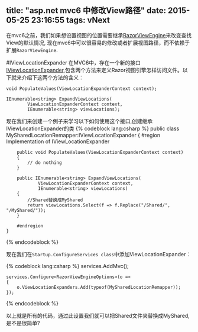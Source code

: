 title: "asp.net mvc6 中修改View路径"
date: 2015-05-25 23:16:55
tags: vNext
---

在mvc6之前，我们如果想设置视图的位置需要继承[RazorViewEngine](http://www.hanselman.com/blog/ABetterASPNETMVCMobileDeviceCapabilitiesViewEngine.aspx)来改变查找View的默认情况, 现在mvc6中可以很容易的修改或者扩展视图路径，而不依赖于扩展`RazorViewEngine`.

#IViewLocationExpander
在MVC6中，存在一个新的接口[IViewLocationExpander](https://github.com/aspnet/Mvc/blob/master/src/Microsoft.AspNet.Mvc.Razor/IViewLocationExpander.cs),包含两个方法来定义Razor视图引擎怎样访问文件。以下就来介绍下这两个方法的含义：
	
    void PopulateValues(ViewLocationExpanderContext context); 

	IEnumerable<string> ExpandViewLocations(
            ViewLocationExpanderContext context,
            IEnumerable<string> viewLocations);


现在我们来创建一个例子来学习以下如何使用这个接口,创建继承IViewLocationExpander的类
{% codeblock lang:csharp  %}
	public class MySharedLocationRemapper:IViewLocationExpander
    {
        #region Implementation of IViewLocationExpander

        public void PopulateValues(ViewLocationExpanderContext context)
        {
            // do nothing
        }

        public IEnumerable<string> ExpandViewLocations(
                ViewLocationExpanderContext context, 
                IEnumerable<string> viewLocations)
        {
            //Shared替换成MyShared
            return viewLocations.Select(f => f.Replace("/Shared/", "/MyShared/"));
        }

        #endregion
    }
{% endcodeblock %}

现在我们在`Startup.ConfigureServices class`中添加ViewLocationExpander：


{% codeblock lang:csharp  %}
	services.AddMvc();
 
    services.Configure<RazorViewEngineOptions>(o =>
    {
        o.ViewLocationExpanders.Add(typeof(MySharedLocationRemapper));
    });
{% endcodeblock %}

以上就是所有的代码，通过此设置我们就可以把Shared文件夹替换成MyShared,是不是很简单?